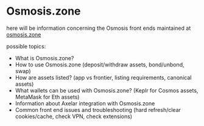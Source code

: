# Osmosis.zone

here will be information concerning the Osmosis front ends maintained at [osmosis.zone](https://osmosis.zone)

possible topics:

* What is Osmosis.zone?
* How to use Osmosis.zone (deposit/withdraw assets, bond/unbond, swap)
* How are assets listed? (app vs frontier, listing requirements, canonical assets)
* What wallets can be used with Osmosis.zone? (Keplr for Cosmos assets, MetaMask for Eth assets)
* Information about Axelar integration with Osmosis.zone
* Common front end issues and troubleshooting (hard refresh/clear cookies/cache, check VPN, check extensions)
